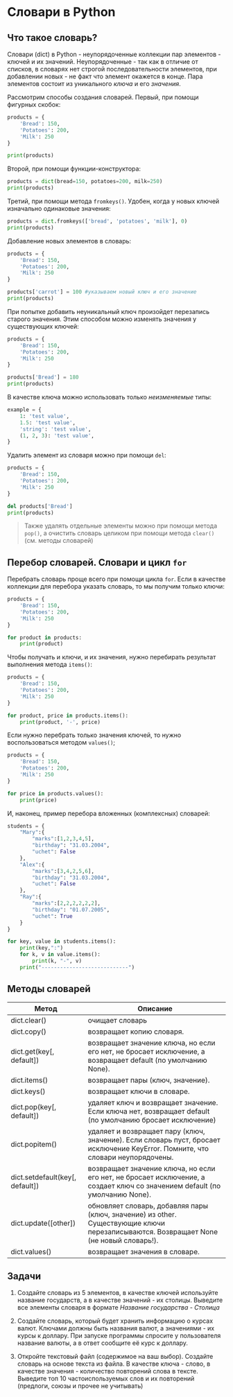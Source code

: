 
# Словари в Python

## Что такое словарь?

Словари (dict) в Python - неупорядоченные коллекции пар элементов - ключей и их значений. Неупорядоченные - так как в отличие от списков, в словарях нет строгой последовательности элементов, при добавлении новых - не факт что элемент окажется в конце. Пара элементов состоит из уникального *ключа* и его *значения*.

Рассмотрим способы создания словарей. Первый, при помощи фигурных скобок:

```Python
products = {
    'Bread': 150,
    'Potatoes': 200,
    'Milk': 250
}

print(products)
```

Второй, при помощи функции-конструктора:

```Python
products = dict(bread=150, potatoes=200, milk=250)
print(products)
```

Третий, при помощи метода ```fromkeys()```. Удобен, когда у новых ключей изначально одинаковые значения:

```Python
products = dict.fromkeys(['bread', 'potatoes', 'milk'], 0)
print(products)
```

Добавление новых элементов в словарь:

```Python
products = {
    'Bread': 150,
    'Potatoes': 200,
    'Milk': 250
}

products['carrot'] = 100 #указываем новый ключ и его значение
print(products)
```

При попытке добавить неуникальный ключ произойдет перезапись старого значения. Этим способом можно изменять значения у существующих ключей:

```Python
products = {
    'Bread': 150,
    'Potatoes': 200,
    'Milk': 250
}

products['Bread'] = 180
print(products)
```

В качестве ключа можно использовать только *неизменяемые* типы:

```Python
example = {
    1: 'test value',
    1.5: 'test value',
    'string': 'test value',
    (1, 2, 3): 'test value',
}
```

Удалить элемент из словаря можно при помощи ```del```:

```Python
products = {
    'Bread': 150,
    'Potatoes': 200,
    'Milk': 250
}

del products['Bread']
print(products)
```

>Также удалять отдельные элементы можно при помощи метода ```pop()```, а очистить словарь целиком при помощи метода ```clear()``` (см. методы словарей)

## Перебор словарей. Словари и цикл ```for```

Перебрать словарь проще всего при помощи цикла ```for```. Если в качестве коллекции для перебора указать словарь, то мы получим только ключи:

```Python
products = {
    'Bread': 150,
    'Potatoes': 200,
    'Milk': 250
}

for product in products:
    print(product)
```

Чтобы получать и ключи, и их значения, нужно перебирать результат выполнения метода ```items()```:

```Python
products = {
    'Bread': 150,
    'Potatoes': 200,
    'Milk': 250
}

for product, price in products.items():
    print(product, '-', price)
```

Если нужно перебрать только значения ключей, то нужно воспользоваться методом ```values()```;

```Python
products = {
    'Bread': 150,
    'Potatoes': 200,
    'Milk': 250
}

for price in products.values():
    print(price)
```

И, наконец, пример перебора вложенных (комплексных) словарей:

```Python
students = {
    "Mary":{
        "marks":[1,2,3,4,5],
        "birthday": "31.03.2004",
        "uchet": False
    },
    "Alex":{
        "marks":[3,4,2,5,6],
        "birthday": "31.03.2004",
        "uchet": False
    },
    "Ray":{
        "marks":[2,2,2,2,2,2],
        "birthday": "01.07.2005",
        "uchet": True
    }
}

for key, value in students.items():
    print(key,":")
    for k, v in value.items():
        print(k, "-", v)
    print("----------------------------")
```

## Методы словарей

| Метод                           | Описание                                                                                                                               |
|---------------------------------|----------------------------------------------------------------------------------------------------------------------------------------|
| dict.clear()                    | очищает словарь                                                                                                                        |
| dict.copy()                     | возвращает копию словаря.                                                                                                              |
| dict.get(key[, default])        | возвращает значение ключа, но если его нет, не бросает исключение, а возвращает default (по умолчанию None).                           |
| dict.items()                    | возвращает пары (ключ, значение).                                                                                                      |
| dict.keys()                     | возвращает ключи в словаре.                                                                                                            |
| dict.pop(key[, default])        | удаляет ключ и возвращает значение. Если ключа нет, возвращает default (по умолчанию бросает исключение)                               |
| dict.popitem()                  | удаляет и возвращает пару (ключ, значение). Если словарь пуст, бросает исключение KeyError. Помните, что словари неупорядочены.        |
| dict.setdefault(key[, default]) | возвращает значение ключа, но если его нет, не бросает исключение, а создает ключ со значением default (по умолчанию None).            |
| dict.update([other])            | обновляет словарь, добавляя пары (ключ, значение) из other. Существующие  ключи перезаписываются. Возвращает None (не новый словарь!). |
| dict.values()                   | возвращает значения в словаре.                                                                                                         |

## Задачи

1. Создайте словарь из 5 элементов, в качестве ключей используйте название государств, а в качестве значений - их столицы. Выведите все элементы словаря в формате *Название государства -  Столица*

2. Создайте словарь, который будет хранить информацию о курсах валют. Ключами должны быть названия валют, а значениями - их курсы к доллару. При запуске программы спросите у пользователя название валюты, а в ответ сообщите её курс к доллару.

3.  Откройте текстовый файл (содержимое на ваш выбор). Создайте словарь на основе текста из файла. В качестве ключа - слово, в качестве значения - количество повторений слова в тексте. Выведите топ 10 частоиспользуемых слов и их повторений (предлоги, союзы и прочее не учитывать)